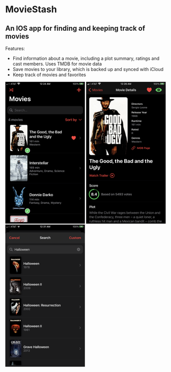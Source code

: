 # MovieStash

## An IOS app for finding and keeping track of movies

Features:
- Find information about a movie, including a plot summary, ratings and cast members. Uses TMDB for movie data
- Save movies to your library, which is backed up and synced with iCloud
- Keep track of movies and favorites

<p>
  <img src="/screenshots/screenshot1.png" alt="App screenshot 1" width="250"/>
  <img src="/screenshots/screenshot2.png" alt="App screenshot 2" width="250"/>
  <img src="/screenshots/screenshot3.png" alt="App screenshot 3" width="250"/>
</p>
